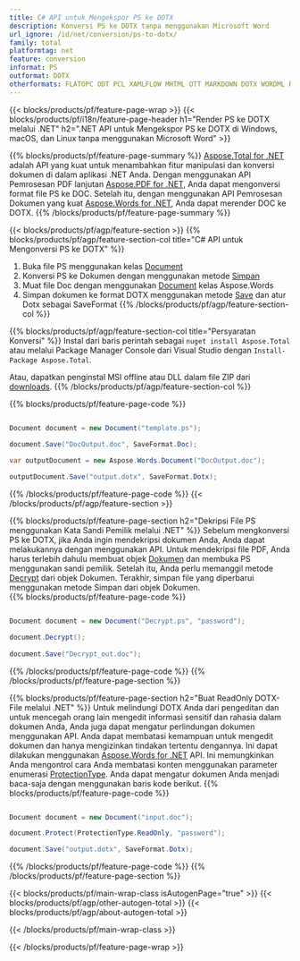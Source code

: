 ```yaml
---
title: C# API untuk Mengekspor PS ke DOTX
description: Konversi PS ke DOTX tanpa menggunakan Microsoft Word
url_ignore: /id/net/conversion/ps-to-dotx/
family: total
platformtag: net
feature: conversion
informat: PS
outformat: DOTX
otherformats: FLATOPC ODT PCL XAMLFLOW MHTML OTT MARKDOWN DOTX WORDML RTF DOTM DOT
---
```

{{< blocks/products/pf/feature-page-wrap >}}
{{< blocks/products/pf/i18n/feature-page-header h1="Render PS ke DOTX melalui .NET" h2=".NET API untuk Mengekspor PS ke DOTX di Windows, macOS, dan Linux tanpa menggunakan Microsoft Word" >}}

{{% blocks/products/pf/feature-page-summary %}}
[Aspose.Total for .NET](https://products.aspose.com/total/net/) adalah API yang kuat untuk menambahkan fitur manipulasi dan konversi dokumen di dalam aplikasi .NET Anda. Dengan menggunakan API Pemrosesan PDF lanjutan [Aspose.PDF for .NET](https://products.aspose.com/pdf/net/), Anda dapat mengonversi format file PS ke DOC. Setelah itu, dengan menggunakan API Pemrosesan Dokumen yang kuat [Aspose.Words for .NET](https://products.aspose.com/words/net/), Anda dapat merender DOC ke DOTX.
{{% /blocks/products/pf/feature-page-summary  %}}

{{< blocks/products/pf/agp/feature-section >}}
{{% blocks/products/pf/agp/feature-section-col title="C# API untuk Mengonversi PS ke DOTX" %}}
1. Buka file PS menggunakan kelas [Document](https://reference.aspose.com/pdf/net/aspose.pdf/document)
2. Konversi PS ke Dokumen dengan menggunakan metode [Simpan](https://reference.aspose.com/pdf/net/aspose.pdf.document/save/methods/5)
3. Muat file Doc dengan menggunakan [Document](https://reference.aspose.com/words/net/aspose.words/document) kelas Aspose.Words
4. Simpan dokumen ke format DOTX menggunakan metode [Save](https://reference.aspose.com/words/net/aspose.words.document/save/methods/4) dan atur Dotx sebagai SaveFormat
{{% /blocks/products/pf/agp/feature-section-col %}}

{{% blocks/products/pf/agp/feature-section-col title="Persyaratan Konversi" %}}
Instal dari baris perintah sebagai ```nuget install Aspose.Total``` atau melalui Package Manager Console dari Visual Studio dengan ```Install-Package Aspose.Total```.

Atau, dapatkan penginstal MSI offline atau DLL dalam file ZIP dari [downloads](https://releases.aspose.com/total/net).
{{% /blocks/products/pf/agp/feature-section-col %}}

{{% blocks/products/pf/feature-page-code %}}

```cs

Document document = new Document("template.ps");
 
document.Save("DocOutput.doc", SaveFormat.Doc); 

var outputDocument = new Aspose.Words.Document("DocOutput.doc");

outputDocument.Save("output.dotx", SaveFormat.Dotx);   
```

{{% /blocks/products/pf/feature-page-code %}}
{{< /blocks/products/pf/agp/feature-section >}}

{{% blocks/products/pf/feature-page-section  h2="Dekripsi File PS menggunakan Kata Sandi Pemilik melalui .NET" %}}
Sebelum mengkonversi PS ke DOTX, jika Anda ingin mendekripsi dokumen Anda, Anda dapat melakukannya dengan menggunakan API. Untuk mendekripsi file PDF, Anda harus terlebih dahulu membuat objek [Dokumen](https://reference.aspose.com/pdf/net/aspose.pdf/document) dan membuka PS menggunakan sandi pemilik. Setelah itu, Anda perlu memanggil metode [Decrypt](https://reference.aspose.com/pdf/net/aspose.pdf/document/methods/decrypt) dari objek Dokumen. Terakhir, simpan file yang diperbarui menggunakan metode Simpan dari objek Dokumen.  
{{% blocks/products/pf/feature-page-code %}}

```cs

Document document = new Document("Decrypt.ps", "password");

document.Decrypt();
 
document.Save("Decrypt_out.doc");
```

{{% /blocks/products/pf/feature-page-code  %}}
{{% /blocks/products/pf/feature-page-section %}}

{{% blocks/products/pf/feature-page-section  h2="Buat ReadOnly DOTX- File melalui .NET" %}}
Untuk melindungi DOTX Anda dari pengeditan dan untuk mencegah orang lain mengedit informasi sensitif dan rahasia dalam dokumen Anda, Anda juga dapat mengatur perlindungan dokumen menggunakan API. Anda dapat membatasi kemampuan untuk mengedit dokumen dan hanya mengizinkan tindakan tertentu dengannya. Ini dapat dilakukan menggunakan [Aspose.Words for .NET](https://products.aspose.com/words/net/) API. Ini memungkinkan Anda mengontrol cara Anda membatasi konten menggunakan parameter enumerasi [ProtectionType](https://reference.aspose.com/words/net/aspose.words/protectiontype). Anda dapat mengatur dokumen Anda menjadi baca-saja dengan menggunakan baris kode berikut. 
{{% blocks/products/pf/feature-page-code %}}

```cs

Document document = new Document("input.doc");

document.Protect(ProtectionType.ReadOnly, "password");

document.Save("output.dotx", SaveFormat.Dotx);    
```

{{% /blocks/products/pf/feature-page-code  %}}
{{% /blocks/products/pf/feature-page-section %}}

{{< blocks/products/pf/main-wrap-class isAutogenPage="true" >}}
{{< blocks/products/pf/agp/other-autogen-total >}}
{{< blocks/products/pf/agp/about-autogen-total >}}

{{< /blocks/products/pf/main-wrap-class >}}

{{< /blocks/products/pf/feature-page-wrap >}}